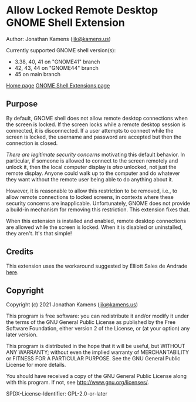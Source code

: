 # Allow Locked Remote Desktop GNOME Shell Extension

Author: Jonathan Kamens (<jik@kamens.us>)

Currently supported GNOME shell version(s):

- 3.38, 40, 41 on "GNOME41" branch
- 42, 43, 44 on "GNOME44" branch
- 45 on main branch

[Home page][homepage] [GNOME Shell Extensions page][extpage]

[homepage]: https://github.com/jikamens/allow-locked-remote-desktop
[extpage]: https://extensions.gnome.org/extension/4338/allow-locked-remote-desktop/

## Purpose

By default, GNOME shell does not allow remote desktop connections when
the screen is locked. If the screen locks while a remote desktop
session is connected, it is disconnected. If a user attempts to
connect while the screen is locked, the username and password are
accepted but then the connection is closed.

_There are legitimate security concerns_ motivating this default
behavior. In particular, if someone is allowed to connect to the
screen remotely and unlock it, then the local computer display is
_also_ unlocked, not just the remote display. Anyone could walk up to
the computer and do whatever they want without the remote user being
able to do anything about it.

However, it is reasonable to allow this restriction to be removed,
i.e., to allow remote connections to locked screens, in contexts where
these security concerns are inapplicable. Unfortunately, GNOME does
not provide a build-in mechanism for removing this restriction. This
extension fixes that.

When this extension is installed and enabled, remote desktop
connections are allowed while the screen is locked. When it is
disabled or uninstalled, they aren't. It's that simple!

## Credits

This extension uses the workaround suggested by Elliott Sales de
Andrade [here][workaround].

[workaround]: https://gitlab.gnome.org/GNOME/gnome-shell/-/issues/3212#note_992252

## Copyright

Copyright (c) 2021 Jonathan Kamens (<jik@kamens.us>)

This program is free software: you can redistribute it and/or modify
it under the terms of the GNU General Public License as published by
the Free Software Foundation, either version 2 of the License, or (at
your option) any later version.

This program is distributed in the hope that it will be useful, but
WITHOUT ANY WARRANTY; without even the implied warranty of
MERCHANTABILITY or FITNESS FOR A PARTICULAR PURPOSE. See the GNU
General Public License for more details.

You should have received a copy of the GNU General Public License
along with this program. If not, see <http://www.gnu.org/licenses/>.

SPDX-License-Identifier: GPL-2.0-or-later
